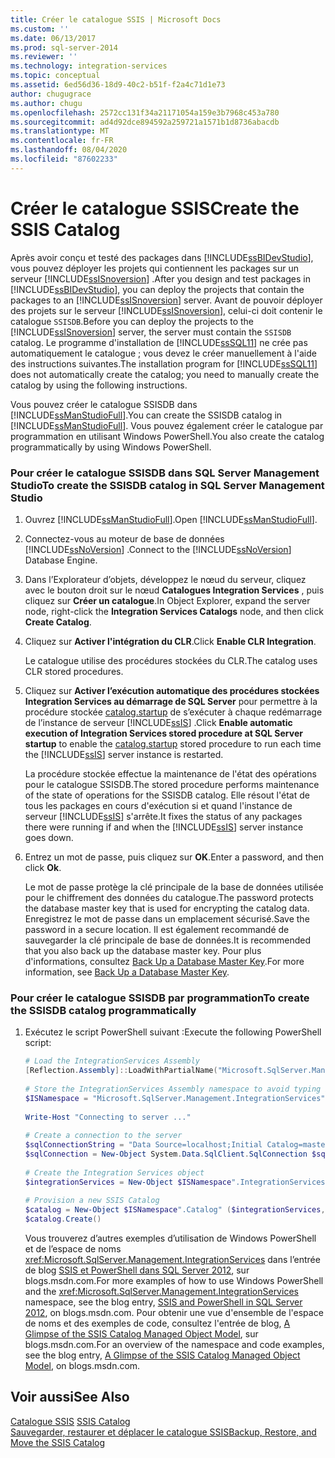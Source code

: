 ```yaml
---
title: Créer le catalogue SSIS | Microsoft Docs
ms.custom: ''
ms.date: 06/13/2017
ms.prod: sql-server-2014
ms.reviewer: ''
ms.technology: integration-services
ms.topic: conceptual
ms.assetid: 6ed56d36-18d9-40c2-b51f-f2a4c71d1e73
author: chugugrace
ms.author: chugu
ms.openlocfilehash: 2572cc131f34a21171054a159e3b7968c453a780
ms.sourcegitcommit: ad4d92dce894592a259721a1571b1d8736abacdb
ms.translationtype: MT
ms.contentlocale: fr-FR
ms.lasthandoff: 08/04/2020
ms.locfileid: "87602233"
---
```

# <a name="create-the-ssis-catalog"></a><span data-ttu-id="b68b1-102">Créer le catalogue SSIS</span><span class="sxs-lookup"><span data-stu-id="b68b1-102">Create the SSIS Catalog</span></span>
  <span data-ttu-id="b68b1-103">Après avoir conçu et testé des packages dans [!INCLUDE[ssBIDevStudio](../includes/ssbidevstudio-md.md)], vous pouvez déployer les projets qui contiennent les packages sur un serveur [!INCLUDE[ssISnoversion](../includes/ssisnoversion-md.md)] .</span><span class="sxs-lookup"><span data-stu-id="b68b1-103">After you design and test packages in [!INCLUDE[ssBIDevStudio](../includes/ssbidevstudio-md.md)], you can deploy the projects that contain the packages to an [!INCLUDE[ssISnoversion](../includes/ssisnoversion-md.md)] server.</span></span> <span data-ttu-id="b68b1-104">Avant de pouvoir déployer des projets sur le serveur [!INCLUDE[ssISnoversion](../includes/ssisnoversion-md.md)], celui-ci doit contenir le catalogue `SSISDB`.</span><span class="sxs-lookup"><span data-stu-id="b68b1-104">Before you can deploy the projects to the [!INCLUDE[ssISnoversion](../includes/ssisnoversion-md.md)] server, the server must contain the `SSISDB` catalog.</span></span> <span data-ttu-id="b68b1-105">Le programme d'installation de [!INCLUDE[ssSQL11](../includes/sssql11-md.md)] ne crée pas automatiquement le catalogue ; vous devez le créer manuellement à l'aide des instructions suivantes.</span><span class="sxs-lookup"><span data-stu-id="b68b1-105">The installation program for [!INCLUDE[ssSQL11](../includes/sssql11-md.md)] does not automatically create the catalog; you need to manually create the catalog by using the following instructions.</span></span>  
  
 <span data-ttu-id="b68b1-106">Vous pouvez créer le catalogue SSISDB dans [!INCLUDE[ssManStudioFull](../includes/ssmanstudiofull-md.md)].</span><span class="sxs-lookup"><span data-stu-id="b68b1-106">You can create the SSISDB catalog in [!INCLUDE[ssManStudioFull](../includes/ssmanstudiofull-md.md)].</span></span> <span data-ttu-id="b68b1-107">Vous pouvez également créer le catalogue par programmation en utilisant Windows PowerShell.</span><span class="sxs-lookup"><span data-stu-id="b68b1-107">You also create the catalog programmatically by using Windows PowerShell.</span></span>  
  
### <a name="to-create-the-ssisdb-catalog-in-sql-server-management-studio"></a><span data-ttu-id="b68b1-108">Pour créer le catalogue SSISDB dans SQL Server Management Studio</span><span class="sxs-lookup"><span data-stu-id="b68b1-108">To create the SSISDB catalog in SQL Server Management Studio</span></span>  
  
1.  <span data-ttu-id="b68b1-109">Ouvrez [!INCLUDE[ssManStudioFull](../includes/ssmanstudiofull-md.md)].</span><span class="sxs-lookup"><span data-stu-id="b68b1-109">Open [!INCLUDE[ssManStudioFull](../includes/ssmanstudiofull-md.md)].</span></span>  
  
2.  <span data-ttu-id="b68b1-110">Connectez-vous au moteur de base de données [!INCLUDE[ssNoVersion](../includes/ssnoversion-md.md)] .</span><span class="sxs-lookup"><span data-stu-id="b68b1-110">Connect to the [!INCLUDE[ssNoVersion](../includes/ssnoversion-md.md)] Database Engine.</span></span>  
  
3.  <span data-ttu-id="b68b1-111">Dans l’Explorateur d’objets, développez le nœud du serveur, cliquez avec le bouton droit sur le nœud **Catalogues Integration Services** , puis cliquez sur **Créer un catalogue**.</span><span class="sxs-lookup"><span data-stu-id="b68b1-111">In Object Explorer, expand the server node, right-click the **Integration Services Catalogs** node, and then click **Create Catalog**.</span></span>  
  
4.  <span data-ttu-id="b68b1-112">Cliquez sur **Activer l'intégration du CLR**.</span><span class="sxs-lookup"><span data-stu-id="b68b1-112">Click **Enable CLR Integration**.</span></span>  
  
     <span data-ttu-id="b68b1-113">Le catalogue utilise des procédures stockées du CLR.</span><span class="sxs-lookup"><span data-stu-id="b68b1-113">The catalog uses CLR stored procedures.</span></span>  
  
5.  <span data-ttu-id="b68b1-114">Cliquez sur **Activer l’exécution automatique des procédures stockées Integration Services au démarrage de SQL Server** pour permettre à la procédure stockée [catalog.startup](/sql/integration-services/system-stored-procedures/catalog-startup) de s’exécuter à chaque redémarrage de l’instance de serveur [!INCLUDE[ssIS](../includes/ssis-md.md)] .</span><span class="sxs-lookup"><span data-stu-id="b68b1-114">Click **Enable automatic execution of Integration Services stored procedure at SQL Server startup** to enable the [catalog.startup](/sql/integration-services/system-stored-procedures/catalog-startup) stored procedure to run each time the [!INCLUDE[ssIS](../includes/ssis-md.md)] server instance is restarted.</span></span>  
  
     <span data-ttu-id="b68b1-115">La procédure stockée effectue la maintenance de l'état des opérations pour le catalogue SSISDB.</span><span class="sxs-lookup"><span data-stu-id="b68b1-115">The stored procedure performs maintenance of the state of operations for the SSISDB catalog.</span></span> <span data-ttu-id="b68b1-116">Elle résout l'état de tous les packages en cours d'exécution si et quand l'instance de serveur [!INCLUDE[ssIS](../includes/ssis-md.md)] s'arrête.</span><span class="sxs-lookup"><span data-stu-id="b68b1-116">It fixes the status of any packages there were running if and when the [!INCLUDE[ssIS](../includes/ssis-md.md)] server instance goes down.</span></span>  
  
6.  <span data-ttu-id="b68b1-117">Entrez un mot de passe, puis cliquez sur **OK**.</span><span class="sxs-lookup"><span data-stu-id="b68b1-117">Enter a password, and then click **Ok**.</span></span>  
  
     <span data-ttu-id="b68b1-118">Le mot de passe protège la clé principale de la base de données utilisée pour le chiffrement des données du catalogue.</span><span class="sxs-lookup"><span data-stu-id="b68b1-118">The password protects the database master key that is used for encrypting the catalog data.</span></span> <span data-ttu-id="b68b1-119">Enregistrez le mot de passe dans un emplacement sécurisé.</span><span class="sxs-lookup"><span data-stu-id="b68b1-119">Save the password in a secure location.</span></span> <span data-ttu-id="b68b1-120">Il est également recommandé de sauvegarder la clé principale de base de données.</span><span class="sxs-lookup"><span data-stu-id="b68b1-120">It is recommended that you also back up the database master key.</span></span> <span data-ttu-id="b68b1-121">Pour plus d'informations, consultez [Back Up a Database Master Key](../relational-databases/security/encryption/back-up-a-database-master-key.md).</span><span class="sxs-lookup"><span data-stu-id="b68b1-121">For more information, see [Back Up a Database Master Key](../relational-databases/security/encryption/back-up-a-database-master-key.md).</span></span>  
  
### <a name="to-create-the-ssisdb-catalog-programmatically"></a><span data-ttu-id="b68b1-122">Pour créer le catalogue SSISDB par programmation</span><span class="sxs-lookup"><span data-stu-id="b68b1-122">To create the SSISDB catalog programmatically</span></span>  
  
1.  <span data-ttu-id="b68b1-123">Exécutez le script PowerShell suivant :</span><span class="sxs-lookup"><span data-stu-id="b68b1-123">Execute the following PowerShell script:</span></span>  
  
    ```powershell
    # Load the IntegrationServices Assembly  
    [Reflection.Assembly]::LoadWithPartialName("Microsoft.SqlServer.Management.IntegrationServices")  
  
    # Store the IntegrationServices Assembly namespace to avoid typing it every time  
    $ISNamespace = "Microsoft.SqlServer.Management.IntegrationServices"  
  
    Write-Host "Connecting to server ..."  
  
    # Create a connection to the server  
    $sqlConnectionString = "Data Source=localhost;Initial Catalog=master;Integrated Security=SSPI;"  
    $sqlConnection = New-Object System.Data.SqlClient.SqlConnection $sqlConnectionString  
  
    # Create the Integration Services object  
    $integrationServices = New-Object $ISNamespace".IntegrationServices" $sqlConnection  
  
    # Provision a new SSIS Catalog  
    $catalog = New-Object $ISNamespace".Catalog" ($integrationServices, "SSISDB", "P@assword1")  
    $catalog.Create()
    ```  
  
     <span data-ttu-id="b68b1-124">Vous trouverez d’autres exemples d’utilisation de Windows PowerShell et de l’espace de noms <xref:Microsoft.SqlServer.Management.IntegrationServices> dans l’entrée de blog [SSIS et PowerShell dans SQL Server 2012](https://go.microsoft.com/fwlink/?LinkId=242539), sur blogs.msdn.com.</span><span class="sxs-lookup"><span data-stu-id="b68b1-124">For more examples of how to use Windows PowerShell and the <xref:Microsoft.SqlServer.Management.IntegrationServices> namespace, see the blog entry, [SSIS and PowerShell in SQL Server 2012](https://go.microsoft.com/fwlink/?LinkId=242539), on blogs.msdn.com.</span></span> <span data-ttu-id="b68b1-125">Pour obtenir une vue d'ensemble de l'espace de noms et des exemples de code, consultez l'entrée de blog, [A Glimpse of the SSIS Catalog Managed Object Model](https://techcommunity.microsoft.com/t5/sql-server-integration-services/a-glimpse-of-the-ssis-catalog-managed-object-model/ba-p/387892), sur blogs.msdn.com.</span><span class="sxs-lookup"><span data-stu-id="b68b1-125">For an overview of the namespace and code examples, see the blog entry, [A Glimpse of the SSIS Catalog Managed Object Model](https://techcommunity.microsoft.com/t5/sql-server-integration-services/a-glimpse-of-the-ssis-catalog-managed-object-model/ba-p/387892), on blogs.msdn.com.</span></span>  
  
## <a name="see-also"></a><span data-ttu-id="b68b1-126">Voir aussi</span><span class="sxs-lookup"><span data-stu-id="b68b1-126">See Also</span></span>  
 <span data-ttu-id="b68b1-127">[Catalogue SSIS](catalog/ssis-catalog.md) </span><span class="sxs-lookup"><span data-stu-id="b68b1-127">[SSIS Catalog](catalog/ssis-catalog.md) </span></span>  
 [<span data-ttu-id="b68b1-128">Sauvegarder, restaurer et déplacer le catalogue SSIS</span><span class="sxs-lookup"><span data-stu-id="b68b1-128">Backup, Restore, and Move the SSIS Catalog</span></span>](../../2014/integration-services/backup-restore-and-move-the-ssis-catalog.md)  
